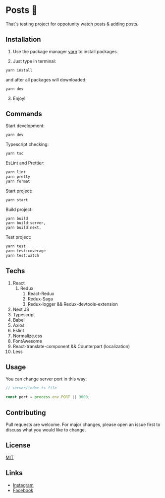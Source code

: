 # Posts :speech_balloon:

That`s testing project for oppotunity watch posts & adding posts.

## Installation

1. Use the package manager [yarn](https://yarnpkg.com/) to install packages.

2. Just type in terminal:

```bash
yarn install
```

and after all packages will downloaded:

```bash
yarn dev
```

3. Enjoy!


## Commands

Start development:

```bash
yarn dev
```

Typescript checking:

```bash
yarn tsc
```

EsLint and Prettier:

```bash
yarn lint
yarn pretty
yarn format
```

Start project:

```bash
yarn start
```

Build project:

```bash
yarn build
yarn build:server,
yarn build:next,
```

Test project:

```bash
yarn test
yarn test:coverage
yarn test:watch
```

## Techs

1. React
    1. Redux
       1. React-Redux
       2. Redux-Saga
       3. Redux-logger && Redux-devtools-extension
2. Next JS
3. Typescript
4. Babel
5. Axios
6. Eslint
7. Normalize.css
8. FontAwesome
9. React-translate-component && Counterpart (localization)
10. Less


## Usage
You can change server port in this way:

```js
// server/index.ts file

const port = process.env.PORT || 3000;
```

## Contributing
Pull requests are welcome. For major changes, please open an issue first to discuss what you would like to change.

## License
[MIT](https://choosealicense.com/licenses/mit/)

## Links

  - [Instagram](https://www.instagram.com/safonovdaniel/)
  - [Facebook](https://www.facebook.com/nightly.ds)
